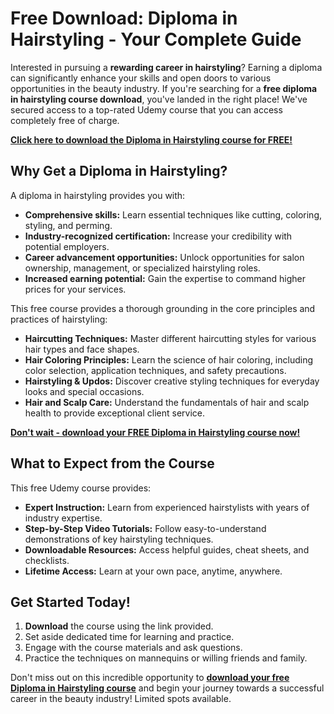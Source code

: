 # Free Download: Diploma in Hairstyling - Your Complete Guide

Interested in pursuing a **rewarding career in hairstyling**? Earning a diploma can significantly enhance your skills and open doors to various opportunities in the beauty industry. If you're searching for a **free diploma in hairstyling course download**, you've landed in the right place! We've secured access to a top-rated Udemy course that you can access completely free of charge.

[**Click here to download the Diploma in Hairstyling course for FREE!**](https://udemywork.com/diploma-in-hairstyling)

## Why Get a Diploma in Hairstyling?

A diploma in hairstyling provides you with:

*   **Comprehensive skills:** Learn essential techniques like cutting, coloring, styling, and perming.
*   **Industry-recognized certification:** Increase your credibility with potential employers.
*   **Career advancement opportunities:** Unlock opportunities for salon ownership, management, or specialized hairstyling roles.
*   **Increased earning potential:** Gain the expertise to command higher prices for your services.

This free course provides a thorough grounding in the core principles and practices of hairstyling:

*   **Haircutting Techniques:** Master different haircutting styles for various hair types and face shapes.
*   **Hair Coloring Principles:** Learn the science of hair coloring, including color selection, application techniques, and safety precautions.
*   **Hairstyling & Updos:** Discover creative styling techniques for everyday looks and special occasions.
*   **Hair and Scalp Care:** Understand the fundamentals of hair and scalp health to provide exceptional client service.

[**Don't wait - download your FREE Diploma in Hairstyling course now!**](https://udemywork.com/diploma-in-hairstyling)

## What to Expect from the Course

This free Udemy course provides:

*   **Expert Instruction:** Learn from experienced hairstylists with years of industry expertise.
*   **Step-by-Step Video Tutorials:** Follow easy-to-understand demonstrations of key hairstyling techniques.
*   **Downloadable Resources:** Access helpful guides, cheat sheets, and checklists.
*   **Lifetime Access:** Learn at your own pace, anytime, anywhere.

## Get Started Today!

1.  **Download** the course using the link provided.
2.  Set aside dedicated time for learning and practice.
3.  Engage with the course materials and ask questions.
4.  Practice the techniques on mannequins or willing friends and family.

Don't miss out on this incredible opportunity to **[download your free Diploma in Hairstyling course](https://udemywork.com/diploma-in-hairstyling)** and begin your journey towards a successful career in the beauty industry! Limited spots available.

